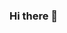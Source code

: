 ### Hi there 👋

<!--
**thealpha93/thealpha93** is a ✨ _special_ ✨ repository because its `README.md` (this file) appears on your GitHub profile.

  ![Aakash's GitHub stats](https://github-readme-stats.vercel.app/api?username=thealpha93&show_icons=true&theme=tokyonight)

Here are some ideas to get you started:

- 🔭 I’m currently working on ...
- 🌱 I’m currently learning ...
- 👯 I’m looking to collaborate on ...
- 🤔 I’m looking for help with ...
- 💬 Ask me about ...
- 📫 How to reach me: ...
- 😄 Pronouns: ...
- ⚡ Fun fact: ...
-->

